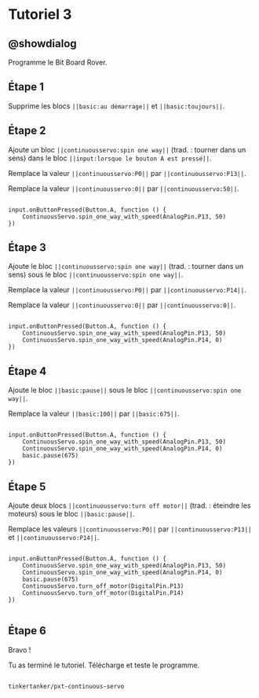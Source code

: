 # Tutoriel 3

## @showdialog

Programme le Bit Board Rover.

## Étape 1

Supprime les blocs ``||basic:au démarrage||`` et ``||basic:toujours||``.

## Étape 2

Ajoute un bloc ``||continuousservo:spin one way||`` (trad. : tourner dans un sens) dans le bloc ``||input:lorsque le bouton A est pressé||``.

Remplace la valeur ``||continuousservo:P0||`` par ``||continuousservo:P13||``.

Remplace la valeur ``||continuousservo:0||`` par ``||continuousservo:50||``.

```blocks

input.onButtonPressed(Button.A, function () {
    ContinuousServo.spin_one_way_with_speed(AnalogPin.P13, 50)
})

```

## Étape 3

Ajoute le bloc ``||continuousservo:spin one way||`` (trad. : tourner dans un sens) sous le bloc ``||continuousservo:spin one way||``.

Remplace la valeur ``||continuousservo:P0||`` par ``||continuousservo:P14||``.

Remplace la valeur ``||continuousservo:0||`` par ``||continuousservo:0||``.

```blocks

input.onButtonPressed(Button.A, function () {
    ContinuousServo.spin_one_way_with_speed(AnalogPin.P13, 50)
    ContinuousServo.spin_one_way_with_speed(AnalogPin.P14, 0)
})

```

## Étape 4

Ajoute le bloc ``||basic:pause||`` sous le bloc ``||continuousservo:spin one way||``.

Remplace la valeur ``||basic:100||`` par ``||basic:675||``.

```blocks

input.onButtonPressed(Button.A, function () {
    ContinuousServo.spin_one_way_with_speed(AnalogPin.P13, 50)
    ContinuousServo.spin_one_way_with_speed(AnalogPin.P14, 0)
    basic.pause(675)
})

```

## Étape 5

Ajoute deux blocs ``||continuousservo:turn off motor||`` (trad. : éteindre les moteurs) sous le bloc ``||basic:pause||``.

Remplace les valeurs ``||continuousservo:P0||`` par ``||continuousservo:P13||`` et ``||continuousservo:P14||``.

```blocks

input.onButtonPressed(Button.A, function () {
    ContinuousServo.spin_one_way_with_speed(AnalogPin.P13, 50)
    ContinuousServo.spin_one_way_with_speed(AnalogPin.P14, 0)
    basic.pause(675)
    ContinuousServo.turn_off_motor(DigitalPin.P13)
    ContinuousServo.turn_off_motor(DigitalPin.P14)
})


```
## Étape 6

Bravo !

Tu as terminé le tutoriel. Télécharge et teste le programme.

```package

tinkertanker/pxt-continuous-servo

```
